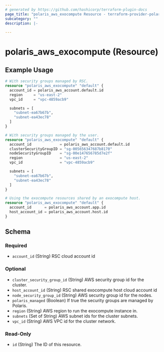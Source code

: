 ```yaml
---
# generated by https://github.com/hashicorp/terraform-plugin-docs
page_title: "polaris_aws_exocompute Resource - terraform-provider-polaris"
subcategory: ""
description: |-
  
---
```


# polaris_aws_exocompute (Resource)



## Example Usage

```terraform
# With security groups managed by RSC.
resource "polaris_aws_exocompute" "default" {
  account_id = polaris_aws_account.default.id
  region     = "us-east-2"
  vpc_id     = "vpc-4859acb9"

  subnets = [
    "subnet-ea67b67b",
    "subnet-ea43ec78"
  ]
}

# With security groups managed by the user.
resource "polaris_aws_exocompute" "default" {
  account_id             = polaris_aws_account.default.id
  clusterSecurityGroupID = "sg-005656347687b8170"
  nodeSecurityGroupID    = "sg-00e147656785d7e2f"
  region                 = "us-east-2"
  vpc_id                 = "vpc-4859acb9"

  subnets = [
    "subnet-ea67b67b",
    "subnet-ea43ec78"
  ]
}

# Using the exocompute resources shared by an exocompute host.
resource "polaris_aws_exocompute" "default" {
  account_id      = polaris_aws_account.app.id
  host_account_id = polaris_aws_account.host.id
}
```

<!-- schema generated by tfplugindocs -->
## Schema

### Required

- `account_id` (String) RSC cloud account id

### Optional

- `cluster_security_group_id` (String) AWS security group id for the cluster.
- `host_account_id` (String) RSC shared exocompute host cloud account id
- `node_security_group_id` (String) AWS security group id for the nodes.
- `polaris_managed` (Boolean) If true the security groups are managed by Polaris.
- `region` (String) AWS region to run the exocompute instance in.
- `subnets` (Set of String) AWS subnet ids for the cluster subnets.
- `vpc_id` (String) AWS VPC id for the cluster network.

### Read-Only

- `id` (String) The ID of this resource.
